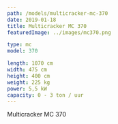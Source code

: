```yaml
---
path: /models/multicracker-mc-370
date: 2019-01-18
title: Multicracker MC 370
featuredImage: ../images/mc370.png

type: mc
model: 370

length: 1070 cm 
width: 475 cm
height: 400 cm
weight: 225 kg
power: 5,5 kW
capacity: 0 - 3 ton / uur
---
```

Multicracker MC 370